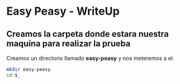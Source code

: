 # Easy Peasy - WriteUp
## Creamos la carpeta donde estara nuestra maquina para realizar la prueba

Creamos un directorio llamado **easy-peasy** y nos meteremos a el.

```bash
mkdir easy-peasy
cd $_
```